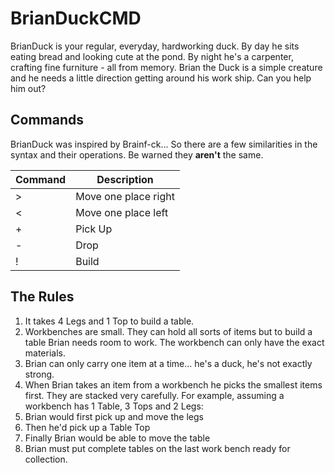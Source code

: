 # BrianDuckCMD
BrianDuck is your regular, everyday, hardworking duck.  By day he sits eating bread and looking cute at the pond.  By night he's a carpenter, crafting fine furniture - all from memory.  Brian the Duck is a simple creature and he needs a little direction getting around his work ship.  Can you help him out?

## Commands
BrianDuck was inspired by Brainf-ck...  So there are a few similarities in the syntax and their operations.  Be warned they **aren't** the same.

Command | Description |
--- | --- |
> | Move one place right
< | Move one place left
+ | Pick Up 
- | Drop
! | Build

## The Rules
1. It takes 4 Legs and 1 Top to build a table.
2. Workbenches are small.   They can hold all sorts of items but to build a table Brian needs room to work.  The workbench can only have the exact materials.
3. Brian can only carry one item at a time... he's a duck, he's not exactly strong.
4. When Brian takes an item from a workbench he picks the smallest items first.  They are stacked very carefully.  For example, assuming  a workbench has 1 Table, 3 Tops and 2 Legs:
  1.  Brian would first pick up and move the legs
  2. Then he'd pick up a Table Top
  3. Finally Brian would be able to move the table
5. Brian must put complete tables on the last work bench ready for collection.
